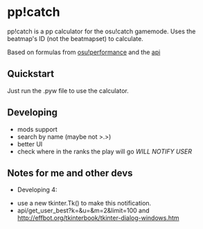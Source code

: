 # pp!catch
pp!catch is a pp calculator for the osu!catch gamemode. Uses the beatmap's ID (not the beatmapset) to calculate.

Based on formulas from [osu!performance](https://github.com/ppy/osu-performance) and the [api](https://github.com/ppy/osu-api/wiki)

## Quickstart
Just run the .pyw file to use the calculator.

## Developing
* mods support
* search by name (maybe not >.>)
* better UI
* check where in the ranks the play will go *WILL NOTIFY USER*

## Notes for me and other devs
* Developing 4: 
- use a new tkinter.Tk() to make this notification.
- api/get_user_best?k=&u=&m=2&limit=100 and http://effbot.org/tkinterbook/tkinter-dialog-windows.htm
